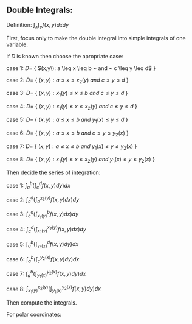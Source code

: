Double Integrals:
-----------------
Definition: $\int_x \int_y f(x,y) dx dy$

First, focus only to make the double integral into simple integrals of one variable.

If $D$ is known then choose the apropriate case:

case 1: $D=$ { $(x,y\): a \leq x \leq b ~ and ~ c \leq y \leq d$ }

case 2: $D=$ { $(x,y): a \leq x \leq x_2 (y) ~ and ~ c \leq y \leq d$ }

case 3: $D=$ { $(x,y): x_1 (y) \leq x \leq b ~ and ~ c \leq y \leq d$ }

case 4: $D=$ { $(x,y): x_1 (y) \leq x \leq x_2 (y) ~ and ~ c \leq y \leq d$ }

case 5: $D=$ { $(x,y): a \leq x \leq b ~ and ~ y_1 (x) \leq y \leq d$ }

case 6: $D=$ { $(x,y): a \leq x \leq b ~ and ~ c \leq y \leq y_2 (x)$ }

case 7: $D=$ { $(x,y): a \leq x \leq b ~ and ~ y_1 (x) \leq y \leq y_2 (x)$ }

case 8: $D=$ { $(x,y): x_1 (y) \leq x \leq x_2(y) ~ and ~ y_1 (x) \leq y \leq y_2 (x)$ }

Then decide the series of integration:

case 1: $\int_a ^b ( \int_c ^d f(x,y) dy ) dx$

case 2: $\int_c ^d ( \int_a ^{x_2 (y)} f(x,y) dx ) dy$

case 3: $\int_c ^d ( \int_{x_1 (y)} ^b f(x,y) dx ) dy$

case 4: $\int_c ^d ( \int_{x_1 (y)} ^{x_2 (y)} f(x,y) dx ) dy$

case 5: $\int_a ^b ( \int_{y_1 (x)} ^d f(x,y) dy ) dx$

case 6: $\int_a ^b ( \int_c ^{y_2 (x)} f(x,y) dy ) dx$

case 7: $\int_a ^b ( \int_{y_1 (x)} ^{y_2 (x)} f(x,y) dy ) dx$

case 8: $\int_{x_1 (y)} ^{x_2 (y)} ( \int_{y_1 (x)} ^{y_2 (x)} f(x,y) dy ) dx$

Then compute the integrals.

For polar coordinates:

